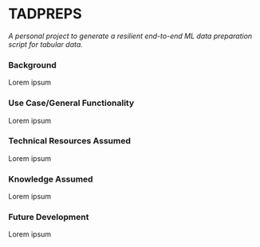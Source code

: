 # TADPREPS
*A personal project to generate a resilient end-to-end ML data preparation script for tabular data.*

### Background
Lorem ipsum

### Use Case/General Functionality
Lorem ipsum

### Technical Resources Assumed
Lorem ipsum

### Knowledge Assumed
Lorem ipsum

### Future Development
Lorem ipsum